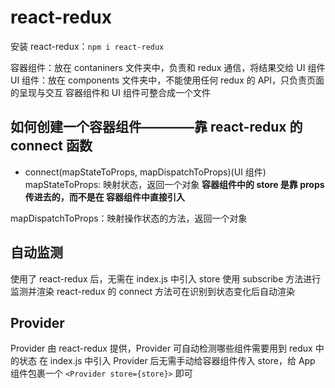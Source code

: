 # react-redux

安装 react-redux：`npm i react-redux`

容器组件：放在 contaniners 文件夹中，负责和 redux 通信，将结果交给 UI 组件
UI 组件：放在 components 文件夹中，不能使用任何 redux 的 API，只负责页面的呈现与交互
容器组件和 UI 组件可整合成一个文件

## 如何创建一个容器组件————靠 react-redux 的 connect 函数

- connect(mapStateToProps, mapDispatchToProps)(UI 组件)
mapStateToProps: 映射状态，返回一个对象
**容器组件中的 store 是靠 props 传进去的，而不是在 容器组件中直接引入**

mapDispatchToProps：映射操作状态的方法，返回一个对象

## 自动监测

使用了 react-redux 后，无需在 index.js 中引入 store 使用 subscribe 方法进行监测并渲染
react-redux 的 connect 方法可在识别到状态变化后自动渲染

## Provider

Provider 由 react-redux 提供，Provider 可自动检测哪些组件需要用到 redux 中的状态
在 index.js 中引入 Provider 后无需手动给容器组件传入 store，给 App 组件包裹一个 `<Provider store={store}>` 即可
